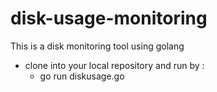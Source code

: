 # disk-usage-monitoring
This is a disk monitoring tool using golang

- clone into your local repository and run by :
    - go run diskusage.go
